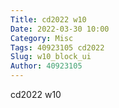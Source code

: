 ```yaml
---
Title: cd2022 w10
Date: 2022-03-30 10:00
Category: Misc
Tags: 40923105 cd2022
Slug: w10_block_ui
Author: 40923105
---
```


cd2022 w10

<!-- PELICAN_END_SUMMARY -->


